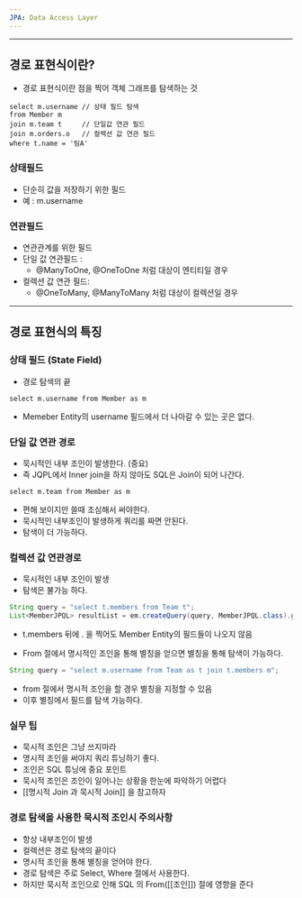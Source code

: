```yaml
---
JPA: Data Access Layer
---
```

---

## 경로 표현식이란?

- 경로 표현식이란 점을 찍어 객체 그래프를 탐색하는 것

```JPQL
select m.username // 상태 필드 탐색
from Member m      
join m.team t     // 단일값 연관 필드
join m.orders.o   // 컬렉션 값 연관 필드
where t.name = '팀A'
```

### 상태필드

- 단순히 값을 저장하기 위한 필드
- 예 : m.username

### 연관필드

- 연관관계를 위한 필드
- 단일 값 연관필드 : 
	- @ManyToOne, @OneToOne 처럼 대상이 엔티티일 경우
- 컬렉션 값 연관 필드:
	- @OneToMany, @ManyToMany 처럼 대상이 컬렉션일 경우

----

## 경로 표현식의 특징

### 상태 필드 (State Field)

- 경로 탐색의 끝
```JPQL
select m.username from Member as m
```
- Memeber Entity의 username 필드에서 더 나아갈 수 있는 곳은 없다.

### 단일 값 연관 경로

- 묵시적인 내부 조인이 발생한다. (중요)
- 즉 JQPL에서 Inner join을 하지 않아도 SQL은 Join이 되어 나간다.
```JQPL
select m.team from Member as m 
```
- 편해 보이지만 쓸때 조심해서 써야한다.
- 묵시적인 내부조인이 발생하게 쿼리를 짜면 안된다.
- 탐색이 더 가능하다.

### 컬렉션 값 연관경로

- 묵시적인 내부 조인이 발생
- 탐색은 불가능 하다.
```Java
String query = "select t.members from Team t";
List<MemberJPQL> resultList = em.createQuery(query, MemberJPQL.class).getResultList();
```
- t.members 뒤에 . 을 찍어도 Member Entity의 필드들이 나오지 않음

- From 절에서 명시적인 조인을 통해 별칭을 얻으면 별칭을 통해 탐색이 가능하다.
```Java
String query = "select m.username from Team as t join t.members m";
```
- from 절에서 명시적 조인을 할 경우 별칭을 지정할 수 있음
- 이후 별칭에서 필드를 탐색 가능하다.

### 실무 팁

- 묵시적 조인은 그냥 쓰지마라
- 명시적 조인을 써야지 쿼리 튜닝하기 좋다.
- 조인은 SQL 튜닝에 중요 포인트
- 묵시적 조인은 조인이 일어나는 상황을 한눈에 파악하기 어렵다
- [[명시적 Join 과 묵시적 Join]] 을 참고하자


### 경로 탐색을 사용한 묵시적 조인시 주의사항

- 항상 내부조인이 발생
- 컬렉션은 경로 탐색의  끝이다
- 명시적 조인을 통해 별칭을 얻어야 한다.
- 경로 탐색은 주로 Select, Where 절에서 사용한다.
- 하지만 묵시적 조인으로 인해 SQL 의 From([[조인]]) 절에 영향을 준다
